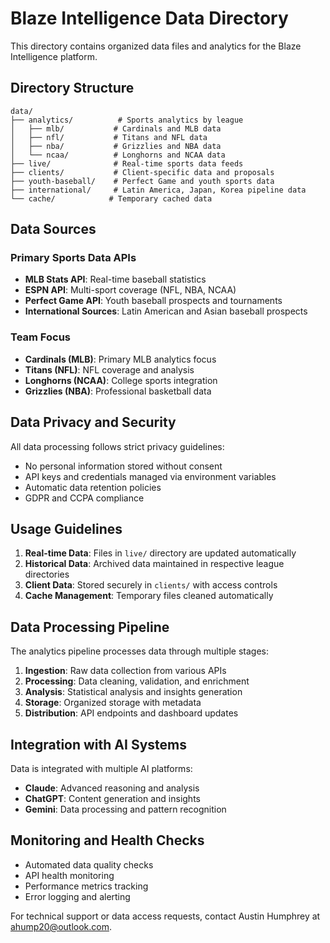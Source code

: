 # Blaze Intelligence Data Directory

This directory contains organized data files and analytics for the Blaze Intelligence platform.

## Directory Structure

```
data/
├── analytics/          # Sports analytics by league
│   ├── mlb/           # Cardinals and MLB data
│   ├── nfl/           # Titans and NFL data  
│   ├── nba/           # Grizzlies and NBA data
│   └── ncaa/          # Longhorns and NCAA data
├── live/              # Real-time sports data feeds
├── clients/           # Client-specific data and proposals
├── youth-baseball/    # Perfect Game and youth sports data
├── international/     # Latin America, Japan, Korea pipeline data
└── cache/            # Temporary cached data
```

## Data Sources

### Primary Sports Data APIs
- **MLB Stats API**: Real-time baseball statistics
- **ESPN API**: Multi-sport coverage (NFL, NBA, NCAA)
- **Perfect Game API**: Youth baseball prospects and tournaments
- **International Sources**: Latin American and Asian baseball prospects

### Team Focus
- **Cardinals (MLB)**: Primary MLB analytics focus
- **Titans (NFL)**: NFL coverage and analysis
- **Longhorns (NCAA)**: College sports integration
- **Grizzlies (NBA)**: Professional basketball data

## Data Privacy and Security

All data processing follows strict privacy guidelines:
- No personal information stored without consent
- API keys and credentials managed via environment variables
- Automatic data retention policies
- GDPR and CCPA compliance

## Usage Guidelines

1. **Real-time Data**: Files in `live/` directory are updated automatically
2. **Historical Data**: Archived data maintained in respective league directories
3. **Client Data**: Stored securely in `clients/` with access controls
4. **Cache Management**: Temporary files cleaned automatically

## Data Processing Pipeline

The analytics pipeline processes data through multiple stages:

1. **Ingestion**: Raw data collection from various APIs
2. **Processing**: Data cleaning, validation, and enrichment
3. **Analysis**: Statistical analysis and insights generation
4. **Storage**: Organized storage with metadata
5. **Distribution**: API endpoints and dashboard updates

## Integration with AI Systems

Data is integrated with multiple AI platforms:
- **Claude**: Advanced reasoning and analysis
- **ChatGPT**: Content generation and insights
- **Gemini**: Data processing and pattern recognition

## Monitoring and Health Checks

- Automated data quality checks
- API health monitoring
- Performance metrics tracking
- Error logging and alerting

For technical support or data access requests, contact Austin Humphrey at ahump20@outlook.com.
